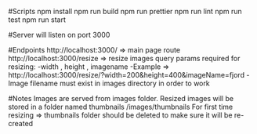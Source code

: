 #Scripts
npm install
npm run build
npm run prettier
npm run lint
npm run test
npm run start

#Server will listen on port 3000

#Endpoints
http://localhost:3000/ => main page route
http://localhost:3000/resize => resize images
query params required for resizing:
-width , height , imagename
-Example => http://localhost:3000/resize/?width=200&height=400&imageName=fjord
-Image filename must exist in images directory in order to work

#Notes
Images are served from images folder.
Resized images will be stored in a folder named thumbnails /images/thumbnails
For first time resizing => thumbnails folder should be deleted to make sure it will be re-created
